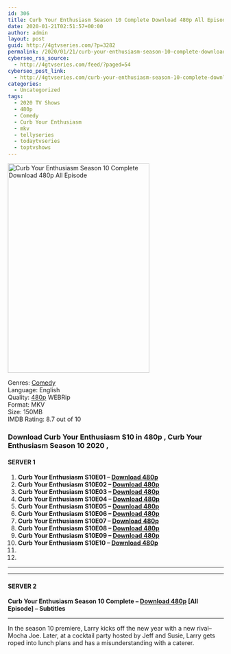 ```yaml
---
id: 306
title: Curb Your Enthusiasm Season 10 Complete Download 480p All Episode
date: 2020-01-21T02:51:57+00:00
author: admin
layout: post
guid: http://4gtvseries.com/?p=3282
permalink: /2020/01/21/curb-your-enthusiasm-season-10-complete-download-480p-all-episode/
cyberseo_rss_source:
  - http://4gtvseries.com/feed/?paged=54
cyberseo_post_link:
  - http://4gtvseries.com/curb-your-enthusiasm-season-10-complete-download-480p-all-episode/
categories:
  - Uncategorized
tags:
  - 2020 TV Shows
  - 480p
  - Comedy
  - Curb Your Enthusiasm
  - mkv
  - tellyseries
  - todaytvseries
  - toptvshows
---
```

<img loading="lazy" class="aligncenter" src="https://2.bp.blogspot.com/-X9Tpli9hqog/XiZlgDlhJ-I/AAAAAAAAAP8/WX9tqfsfCr4VywmmaOHy-syXbrnsHQ7wACK4BGAYYCw/s1600/Curb%2BYour%2BEnthusiasm%2BSeason%2B10.jpg" alt="Curb Your Enthusiasm Season 10 Complete Download 480p All Episode" width="330" height="488" />

Genres:&nbsp;<a href="http://4gtvseries.com/tag/comedy/" data-wpel-link="internal">Comedy</a>  
Language: English  
Quality:&nbsp;<a href="http://4gtvseries.com/tag/480p/" data-wpel-link="internal">480p</a> WEBRip  
Format: MKV  
Size: 150MB  
IMDB Rating: 8.7 out of 10

### **Download Curb Your Enthusiasm S10 in 480p , Curb Your Enthusiasm Season 10 2020 ,&nbsp;**

#### <span><strong>SERVER 1</strong></span>

  1. **Curb Your Enthusiasm S10E01 – <a href="http://slink.dl480p.xyz/PkC0cZ" data-wpel-link="external" target="_blank" rel="nofollow external noopener noreferrer" class="wpel-icon-left"><i class="wpel-icon fa fa-download" aria-hidden="true"></i>Download 480p</a>**
  2. **Curb Your Enthusiasm S10E02 – <a href="http://slink.dl480p.xyz/1v7f7ya" data-wpel-link="external" target="_blank" rel="nofollow external noopener noreferrer" class="wpel-icon-left"><i class="wpel-icon fa fa-download" aria-hidden="true"></i>Download 480p</a>**
  3. **Curb Your Enthusiasm S10E03 – <a href="http://slink.dl480p.xyz/wafFj" data-wpel-link="external" target="_blank" rel="nofollow external noopener noreferrer" class="wpel-icon-left"><i class="wpel-icon fa fa-download" aria-hidden="true"></i>Download 480p</a>**
  4. **Curb Your Enthusiasm S10E04 – <a href="http://slink.dl480p.xyz/T8POigv" data-wpel-link="external" target="_blank" rel="nofollow external noopener noreferrer" class="wpel-icon-left"><i class="wpel-icon fa fa-download" aria-hidden="true"></i>Download 480p</a>**
  5. **Curb Your Enthusiasm S10E05 – <a href="http://slink.dl480p.xyz/bWnj2" data-wpel-link="external" target="_blank" rel="nofollow external noopener noreferrer" class="wpel-icon-left"><i class="wpel-icon fa fa-download" aria-hidden="true"></i>Download 480p</a>**
  6. **Curb Your Enthusiasm S10E06 – <a href="http://slink.dl480p.xyz/7u47a" data-wpel-link="external" target="_blank" rel="nofollow external noopener noreferrer" class="wpel-icon-left"><i class="wpel-icon fa fa-download" aria-hidden="true"></i>Download 480p</a>**
  7. **Curb Your Enthusiasm S10E07 – <a href="http://slink.dl480p.xyz/f95DPXSI" data-wpel-link="external" target="_blank" rel="nofollow external noopener noreferrer" class="wpel-icon-left"><i class="wpel-icon fa fa-download" aria-hidden="true"></i>Download 480p</a>**
  8. **Curb Your Enthusiasm S10E08 – <a href="http://slink.dl480p.xyz/Ko9l6u" data-wpel-link="external" target="_blank" rel="nofollow external noopener noreferrer" class="wpel-icon-left"><i class="wpel-icon fa fa-download" aria-hidden="true"></i>Download 480p</a>**
  9. **Curb Your Enthusiasm S10E09 – <a href="http://slink.dl480p.xyz/7iCxdl9C" data-wpel-link="external" target="_blank" rel="nofollow external noopener noreferrer" class="wpel-icon-left"><i class="wpel-icon fa fa-download" aria-hidden="true"></i>Download 480p</a>**
 10. **Curb Your Enthusiasm S10E10 – <a href="http://slink.dl480p.xyz/W4hfPGiR" data-wpel-link="external" target="_blank" rel="nofollow external noopener noreferrer" class="wpel-icon-left"><i class="wpel-icon fa fa-download" aria-hidden="true"></i>Download 480p</a>**
 11. 
 12. 

* * *

* * *

#### <span><strong>SERVER 2</strong></span>

**Curb Your Enthusiasm Season 10 Complete – <a href="http://dl480p.xyz/3551/" data-wpel-link="external" target="_blank" rel="nofollow external noopener noreferrer" class="wpel-icon-left"><i class="wpel-icon fa fa-download" aria-hidden="true"></i>Download 480p</a> [All Episode] – Subtitles**

* * *

In the season 10 premiere, Larry kicks off the new year with a new rival–Mocha Joe. Later, at a cocktail party hosted by Jeff and Susie, Larry gets roped into lunch plans and has a misunderstanding with a caterer.

<div align="center">
</div>